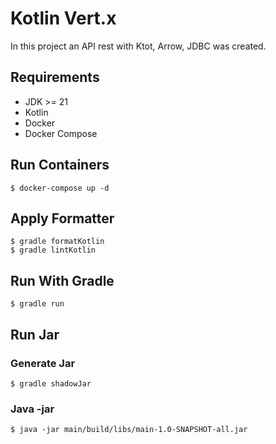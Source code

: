 # Kotlin Vert.x

In this project an API rest with Ktot, Arrow, JDBC was created.

## Requirements

* JDK >= 21
* Kotlin
* Docker
* Docker Compose

## Run Containers
```shell
$ docker-compose up -d
```

## Apply Formatter
```shell
$ gradle formatKotlin
$ gradle lintKotlin
```

## Run With Gradle
```shell
$ gradle run
```

## Run Jar

### Generate Jar 
```shell
$ gradle shadowJar
```

### Java -jar
```shell
$ java -jar main/build/libs/main-1.0-SNAPSHOT-all.jar
```